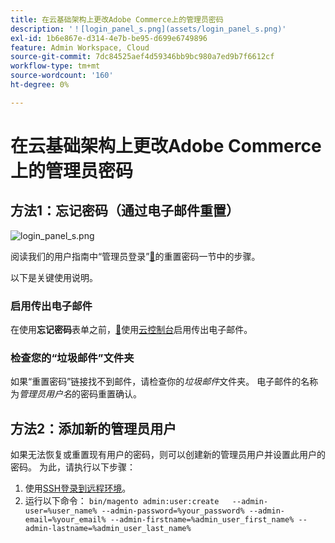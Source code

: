 ```yaml
---
title: 在云基础架构上更改Adobe Commerce上的管理员密码
description: '！[login_panel_s.png](assets/login_panel_s.png)'
exl-id: 1b6e867e-d314-4e7b-be95-d699e6749896
feature: Admin Workspace, Cloud
source-git-commit: 7dc84525aef4d59346bb9bc980a7ed9b7f6612cf
workflow-type: tm+mt
source-wordcount: '160'
ht-degree: 0%

---
```


# 在云基础架构上更改Adobe Commerce上的管理员密码

## 方法1：忘记密码（通过电子邮件重置）

![login_panel_s.png](assets/login_panel_s.png)

阅读我们的用户指南中“管理员登录”[&#128279;](https://experienceleague.adobe.com/docs/commerce-admin/start/admin/admin-signin.html#admin-sign-in)的重置密码一节中的步骤。

以下是关键使用说明。

### 启用传出电子邮件

在使用&#x200B;**忘记密码**&#x200B;表单之前，[&#128279;](https://experienceleague.adobe.com/docs/commerce-cloud-service/user-guide/project/outgoing-emails.html)使用[云控制台](https://experienceleague.adobe.com/docs/commerce-cloud-service/user-guide/project/overview.html)启用传出电子邮件。

### 检查您的“垃圾邮件”文件夹

如果“重置密码”链接找不到邮件，请检查你的&#x200B;*垃圾邮件*&#x200B;文件夹。 电子邮件的名称为&#x200B;*管理员用户名*&#x200B;的密码重置确认。

## 方法2：添加新的管理员用户

如果无法恢复或重置现有用户的密码，则可以创建新的管理员用户并设置此用户的密码。 为此，请执行以下步骤：

1. 使用[SSH登录到远程环境](https://experienceleague.adobe.com/docs/commerce-cloud-service/user-guide/develop/secure-connections.html)。
1. 运行以下命令： `bin/magento admin:user:create   --admin-user=%user_name% --admin-password=%your_password% --admin-email=%your_email% --admin-firstname=%admin_user_first_name% --admin-lastname=%admin_user_last_name%`
